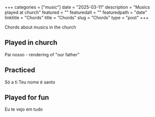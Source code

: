 +++
categories = ["music"]
date = "2025-03-11"
description = "Musics played at church"
featured = ""
featuredalt = ""
featuredpath = "date"
linktitle = "Chords"
title = "Chords"
slug = "Chords"
type = "post"
+++

Chords about musics in the church

## Played in church
Pai nosso - rendering of "our father"
## Practiced
Só a ti
Teu nome é santo
## Played for fun
Eu te vejo em tudo